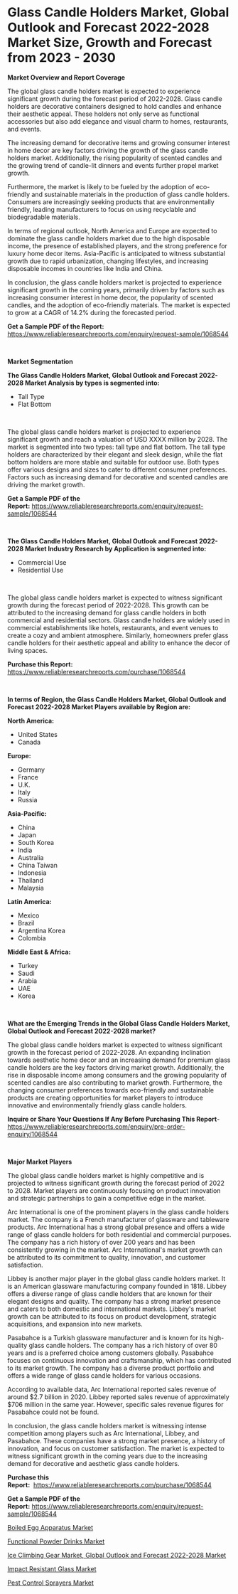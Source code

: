 <p><h1>Glass Candle Holders Market, Global Outlook and Forecast 2022-2028 Market Size, Growth and Forecast from 2023 - 2030</h1></p><p><strong>Market Overview and Report Coverage</strong></p>
<p><p>The global glass candle holders market is expected to experience significant growth during the forecast period of 2022-2028. Glass candle holders are decorative containers designed to hold candles and enhance their aesthetic appeal. These holders not only serve as functional accessories but also add elegance and visual charm to homes, restaurants, and events.</p><p>The increasing demand for decorative items and growing consumer interest in home decor are key factors driving the growth of the glass candle holders market. Additionally, the rising popularity of scented candles and the growing trend of candle-lit dinners and events further propel market growth.</p><p>Furthermore, the market is likely to be fueled by the adoption of eco-friendly and sustainable materials in the production of glass candle holders. Consumers are increasingly seeking products that are environmentally friendly, leading manufacturers to focus on using recyclable and biodegradable materials.</p><p>In terms of regional outlook, North America and Europe are expected to dominate the glass candle holders market due to the high disposable income, the presence of established players, and the strong preference for luxury home decor items. Asia-Pacific is anticipated to witness substantial growth due to rapid urbanization, changing lifestyles, and increasing disposable incomes in countries like India and China.</p><p>In conclusion, the glass candle holders market is projected to experience significant growth in the coming years, primarily driven by factors such as increasing consumer interest in home decor, the popularity of scented candles, and the adoption of eco-friendly materials. The market is expected to grow at a CAGR of 14.2% during the forecasted period.</p></p>
<p><strong>Get a Sample PDF of the Report:</strong> <a href="https://www.reliableresearchreports.com/enquiry/request-sample/1068544">https://www.reliableresearchreports.com/enquiry/request-sample/1068544</a></p>
<p>&nbsp;</p>
<p><strong>Market Segmentation</strong></p>
<p><strong>The Glass Candle Holders Market, Global Outlook and Forecast 2022-2028 Market Analysis by types is segmented into:</strong></p>
<p><ul><li>Tall Type</li><li>Flat Bottom</li></ul></p>
<p>&nbsp;</p>
<p><p>The global glass candle holders market is projected to experience significant growth and reach a valuation of USD XXXX million by 2028. The market is segmented into two types: tall type and flat bottom. The tall type holders are characterized by their elegant and sleek design, while the flat bottom holders are more stable and suitable for outdoor use. Both types offer various designs and sizes to cater to different consumer preferences. Factors such as increasing demand for decorative and scented candles are driving the market growth.</p></p>
<p><strong>Get a Sample PDF of the Report:</strong>&nbsp;<a href="https://www.reliableresearchreports.com/enquiry/request-sample/1068544">https://www.reliableresearchreports.com/enquiry/request-sample/1068544</a></p>
<p>&nbsp;</p>
<p><strong>The Glass Candle Holders Market, Global Outlook and Forecast 2022-2028 Market Industry Research by Application is segmented into:</strong></p>
<p><ul><li>Commercial Use</li><li>Residential Use</li></ul></p>
<p>&nbsp;</p>
<p><p>The global glass candle holders market is expected to witness significant growth during the forecast period of 2022-2028. This growth can be attributed to the increasing demand for glass candle holders in both commercial and residential sectors. Glass candle holders are widely used in commercial establishments like hotels, restaurants, and event venues to create a cozy and ambient atmosphere. Similarly, homeowners prefer glass candle holders for their aesthetic appeal and ability to enhance the decor of living spaces.</p></p>
<p><strong>Purchase this Report:</strong>&nbsp; <a href="https://www.reliableresearchreports.com/purchase/1068544">https://www.reliableresearchreports.com/purchase/1068544</a></p>
<p>&nbsp;</p>
<p><strong>In terms of Region, the Glass Candle Holders Market, Global Outlook and Forecast 2022-2028 Market Players available by Region are:</strong></p>
<p>
    <p> <strong> North America: </strong>
        <ul>
            <li>United States</li>
            <li>Canada</li>
        </ul>
        </p> 
    <p> <strong> Europe: </strong>
        <ul>
            <li>Germany</li>
            <li>France</li>
            <li>U.K.</li>
            <li>Italy</li>
            <li>Russia</li>
        </ul>
        </p> 
    <p> <strong> Asia-Pacific: </strong>
        <ul>
            <li>China</li>
            <li>Japan</li>
            <li>South Korea</li>
            <li>India</li>
            <li>Australia</li>
            <li>China Taiwan</li>
            <li>Indonesia</li>
            <li>Thailand</li>
            <li>Malaysia</li>
        </ul>
        </p> 
    <p> <strong> Latin America: </strong>
        <ul>
            <li>Mexico</li>
            <li>Brazil</li>
            <li>Argentina Korea</li>
            <li>Colombia</li>
        </ul>
        </p> 
    <p> <strong> Middle East & Africa: </strong>
        <ul>
            <li>Turkey</li>
            <li>Saudi</li>
            <li>Arabia</li>
            <li>UAE</li>
            <li>Korea</li>
        </ul>
    </p>
    </p>
<p>&nbsp;</p>
<p><strong>What are the Emerging Trends in the Global Glass Candle Holders Market, Global Outlook and Forecast 2022-2028 market?</strong></p>
<p><p>The global glass candle holders market is expected to witness significant growth in the forecast period of 2022-2028. An expanding inclination towards aesthetic home decor and an increasing demand for premium glass candle holders are the key factors driving market growth. Additionally, the rise in disposable income among consumers and the growing popularity of scented candles are also contributing to market growth. Furthermore, the changing consumer preferences towards eco-friendly and sustainable products are creating opportunities for market players to introduce innovative and environmentally friendly glass candle holders.</p></p>
<p><strong>Inquire or Share Your Questions If Any Before Purchasing This Report</strong>- <a href="https://www.reliableresearchreports.com/enquiry/pre-order-enquiry/1068544">https://www.reliableresearchreports.com/enquiry/pre-order-enquiry/1068544</a></p>
<p>&nbsp;</p>
<p><strong>Major Market Players</strong></p>
<p><p>The global glass candle holders market is highly competitive and is projected to witness significant growth during the forecast period of 2022 to 2028. Market players are continuously focusing on product innovation and strategic partnerships to gain a competitive edge in the market.</p><p>Arc International is one of the prominent players in the glass candle holders market. The company is a French manufacturer of glassware and tableware products. Arc International has a strong global presence and offers a wide range of glass candle holders for both residential and commercial purposes. The company has a rich history of over 200 years and has been consistently growing in the market. Arc International's market growth can be attributed to its commitment to quality, innovation, and customer satisfaction.</p><p>Libbey is another major player in the global glass candle holders market. It is an American glassware manufacturing company founded in 1818. Libbey offers a diverse range of glass candle holders that are known for their elegant designs and quality. The company has a strong market presence and caters to both domestic and international markets. Libbey's market growth can be attributed to its focus on product development, strategic acquisitions, and expansion into new markets.</p><p>Pasabahce is a Turkish glassware manufacturer and is known for its high-quality glass candle holders. The company has a rich history of over 80 years and is a preferred choice among customers globally. Pasabahce focuses on continuous innovation and craftsmanship, which has contributed to its market growth. The company has a diverse product portfolio and offers a wide range of glass candle holders for various occasions.</p><p>According to available data, Arc International reported sales revenue of around $2.7 billion in 2020. Libbey reported sales revenue of approximately $706 million in the same year. However, specific sales revenue figures for Pasabahce could not be found.</p><p>In conclusion, the glass candle holders market is witnessing intense competition among players such as Arc International, Libbey, and Pasabahce. These companies have a strong market presence, a history of innovation, and focus on customer satisfaction. The market is expected to witness significant growth in the coming years due to the increasing demand for decorative and aesthetic glass candle holders.</p></p>
<p><strong>Purchase this Report:</strong>&nbsp;&nbsp;<a href="https://www.reliableresearchreports.com/purchase/1068544">https://www.reliableresearchreports.com/purchase/1068544</a></p>
<p></p>
<p><strong>Get a Sample PDF of the Report:</strong>&nbsp;<a href="https://www.reliableresearchreports.com/enquiry/request-sample/1068544">https://www.reliableresearchreports.com/enquiry/request-sample/1068544</a></p>
<p><p><a href="https://www.reportprime.com/boiled-egg-apparatus-r3229">Boiled Egg Apparatus Market</a></p><p><a href="https://www.reportprime.com/functional-powder-drinks-r6580">Functional Powder Drinks Market</a></p><p><a href="https://github.com/BryceTownsendr/Market-Research-Report-List-1/blob/main/ice-climbing-gear-market-global-outlook-and-forecast-2022-2028-market.md">Ice Climbing Gear Market, Global Outlook and Forecast 2022-2028 Market</a></p><p><a href="https://medium.com/@flavietowne/impact-resistant-glass-market-size-growth-forecast-2023-2030-ffe11395dc0e">Impact Resistant Glass Market</a></p><p><a href="https://www.linkedin.com/pulse/pest-control-sprayers-market-insights-players-forecast-till-xvhhe/">Pest Control Sprayers Market</a></p></p>